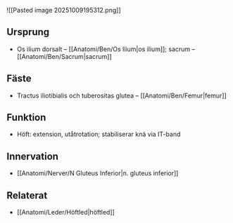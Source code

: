 ![[Pasted image 20251009195312.png]]
## Ursprung
- Os ilium dorsalt – [[Anatomi/Ben/Os Ilium|os ilium]]; sacrum – [[Anatomi/Ben/Sacrum|sacrum]]

## Fäste
- Tractus iliotibialis och tuberositas glutea – [[Anatomi/Ben/Femur|femur]]

## Funktion
- Höft: extension, utåtrotation; stabiliserar knä via IT-band

## Innervation
- [[Anatomi/Nerver/N Gluteus Inferior|n. gluteus inferior]]

## Relaterat
- [[Anatomi/Leder/Höftled|höftled]]
